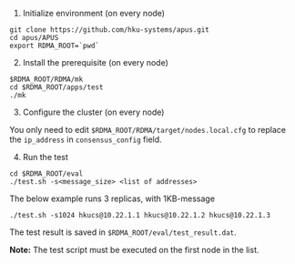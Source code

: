 1. Initialize environment (on every node)
```
git clone https://github.com/hku-systems/apus.git
cd apus/APUS
export RDMA_ROOT=`pwd`
```
2. Install the prerequisite (on every node)
```
$RDMA_ROOT/RDMA/mk
cd $RDMA_ROOT/apps/test
./mk
```
3. Configure the cluster (on every node)

You only need to edit `$RDMA_ROOT/RDMA/target/nodes.local.cfg` to replace the `ip_address` in `consensus_config` field.

4. Run the test
```
cd $RDMA_ROOT/eval
./test.sh -s<message_size> <list of addresses>
```
The below example runs 3 replicas, with 1KB-message
```
./test.sh -s1024 hkucs@10.22.1.1 hkucs@10.22.1.2 hkucs@10.22.1.3
```
The test result is saved in `$RDMA_ROOT/eval/test_result.dat`.

**Note:** The test script must be executed on the first node in the list.
